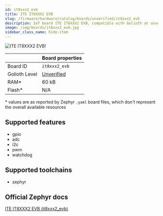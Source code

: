 ```yaml
---
id: it8xxx2_evb
title: ITE IT8XXX2 EVB
slug: /firmware/hardware/catalog/boards/unverified/it8xxx2_evb
description: IoT board ITE IT8XXX2 EVB, compatible with Golioth at unverified level.
image: /img/boards/it8xxx2_evb.jpg
sidebar_class_name: hide-item
---
```


[//]: # (This is an auto-generated file, do not edit! Changes to it will be lost upon re-generation)

![ITE IT8XXX2 EVB!](/img/boards/it8xxx2_evb.jpg "ITE IT8XXX2 EVB")

|                | Board properties     |
| -------------  | -------------------- |
| Board ID       | `it8xxx2_evb` |
| Golioth Level  | [Unverified](/firmware/hardware#unverified-boards) |
| RAM*           | 60 kB |
| Flash*         | N/A |

\* values are as reported by Zephyr `.yaml` board files, which don't represent the overall available resources



## Supported features

* gpio
* adc
* i2c
* pwm
* watchdog

## Supported toolchains

* zephyr

## Official Zephyr docs

[ITE IT8XXX2 EVB (it8xxx2_evb)](https://docs.zephyrproject.org/latest/boards/ite/it8xxx2_evb/doc/index.html)
